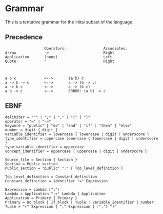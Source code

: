 # Grammar

This is a tentative grammar for the inital subset of the language.

## Precedence

                      Operators:                 Associates:
    Arrow             ->                         Right
    Application       (none)                     Left
	Quote             '                          Right



    a b c             <-->       (a b) c
	a -> b -> c       <-->       a -> (b -> c)
	a -> b c          <-->       a -> (b c)
	a b -> c          <-->       ERROR: (a b) -> c


## EBNF


    delimiter = "'" | ";" | "," | "(" | ")"
    operator = "=" | "->"
    keyword = "public" | "do" | "end" | "if" | "then" | "else"
    number = digit { digit }
	variable_identifier = lowercase { lowercase | digit | underscore }
	type_identifier = uppercase lowercase { lowercase | digit | underscore }
	type_variable_identifier = uppercase
	concept_identifier = uppercase { uppercase | digit | underscore }

    Source_file = Section { Section }
	Section = Public_section
	Public_section = "public" ";" { Top_level_definition }

	Top_level_definition = Constant_definition
	Constant_definition = identifier "=" Expression
	
	Expression = Lambda [";"]
	Lambda = Application "->" Lambda | Application
	Application = Primary { Primary }
	Primary = Do_block | If_block | Tuple | variable_identifier | number
	Tuple = "(" Expression { "," Expression } [","] ")"

